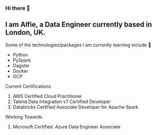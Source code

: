 ### Hi there 👋

## I am Alfie, a Data Engineer currently based in London, UK.

Some of the technologies/packages I am currently learning include 📘

-   Python
-   PySpark
-   Dagster
-   Docker
-   GCP

Current Certifications
1. AWS Certified Cloud Practitioner
2. Talend Data Integration v7 Certified Developer
3. Databricks Certified Associate Developer for Apache Spark

Working Towards

1. Microsoft Certified: Azure Data Engineer Associate
